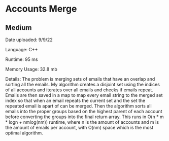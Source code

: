 
# Accounts Merge

## Medium

Date uploaded: 9/9/22

Language: C++

Runtime: 95 ms

Memory Usage: 32.8 mb

Details: The problem is merging sets of emails that have an overlap and sorting all the emails. My algorithm creates a disjoint set using the indices of all accounts and iterates over all emails and checks if emails repeat. Emails are then saved in a map to map every email string to the merged set index so that when an email repeats the current set and the set the repeated email is apart of can be merged. Then the algorithm sorts all emails into the proper groups based on the highest parent of each account before converting the groups into the final return array. This runs in O(n * m * logn + nmlog(nm)) runtime, where n is the amount of accounts and m is the amount of emails per account, with O(nm) space which is the most optimal algorithm.
